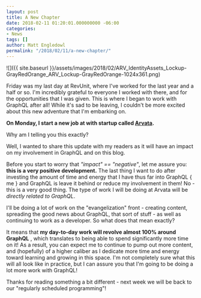 ```yaml
---
layout: post
title: A New Chapter
date: 2018-02-11 01:20:01.000000000 -06:00
categories:
- News
tags: []
author: Matt Engledowl
permalink: "/2018/02/11/a-new-chapter/"
---
```

![]({{ site.baseurl }}/assets/images/2018/02/ARV_IdentityAssets_Lockup-GrayRedOrange_ARV_Lockup-GrayRedOrange-1024x361.png)

Friday was my last day at RevUnit, where I've worked for the last year and a half or so. I'm incredibly grateful to everyone I worked with there, and for the opportunities that I was given. This is where I began to work with GraphQL after all! While it's sad to be leaving, I couldn't be more excited about this new adventure that I'm embarking on.

**On Monday, I start a new job at with startup called [Arvata](https://arvata.io/).**

Why am I telling you this exactly?

Well, I wanted to share this update with my readers as it will have an impact on my involvement in GraphQL and on this blog.

Before you start to worry that _"impact" == "negative"_, let me assure you:&nbsp; **this is a very positive development.** The last thing I want to do after investing the amount of time and energy that I have thus far into GraphQL { me } and GraphQL is leave it behind or reduce my involvement in them! No - this is a very good thing. The type of work I will be doing at Arvata will be _directly related to GraphQL_.

I'll be doing a lot of work on the "evangelization" front - creating content, spreading the good news about GraphQL, that sort of stuff - as well as continuing to work as a developer. So what does that mean exactly?

It means that **my day-to-day work will revolve almost 100% around GraphQL** , which translates to being able to spend significantly more time on it! As a result, you can expect me to continue to pump out more content, and (hopefully) of a higher caliber as I dedicate more time and energy toward learning and growing in this space. I'm not completely sure what this will all look like in practice, but I can assure you that I'm going to be doing a lot more work with GraphQL!

Thanks for reading something a bit different - next week we will be back to our "regularly scheduled programming"!


